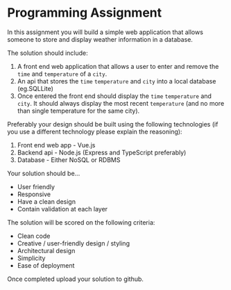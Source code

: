 # Programming Assignment

In this assignment you will build a simple web application that allows someone to store and display weather information in a database.

The solution should include:

1. A front end web application that allows a user to enter and remove the `time` and `temperature` of a `city`.
2. An api that stores the `time` `temperature` and `city` into a local database (eg.SQLLite)
3. Once entered the front end should display the `time` `temperature` and `city`. It should always display the most recent `temperature` (and no more than single temperature for the same city). 

Preferably your design should be built using the following technologies (if you use a different technology please explain the reasoning):

1. Front end web app - Vue.js
2. Backend api - Node.js (Express and TypeScript preferably)
3. Database - Either NoSQL or RDBMS

Your solution should be...

- User friendly
- Responsive
- Have a clean design
- Contain validation at each layer

The solution will be scored on the following criteria:

- Clean code
- Creative / user-friendly design / styling
- Architectural design
- Simplicity
- Ease of deployment

Once completed upload your solution to github.
